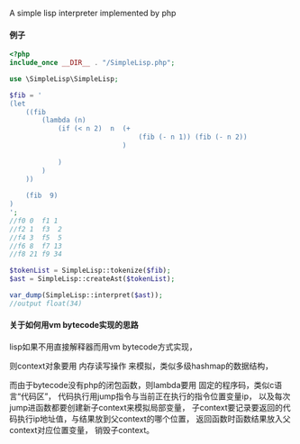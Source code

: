 
A simple lisp interpreter implemented by php

#### 例子

```php
<?php
include_once __DIR__ . "/SimpleLisp.php";

use \SimpleLisp\SimpleLisp;

$fib = '
(let
    ((fib    
        (lambda (n)   
            (if (< n 2)  n  (+
                                (fib (- n 1)) (fib (- n 2))
                            )
            
            )
        ) 
    ))
    
    (fib  9)
)
';
//f0 0  f1 1
//f2 1  f3  2
//f4 3  f5  5
//f6 8  f7 13
//f8 21 f9 34

$tokenList = SimpleLisp::tokenize($fib);
$ast = SimpleLisp::createAst($tokenList);

var_dump(SimpleLisp::interpret($ast));
//output float(34)

```



#### 关于如何用vm bytecode实现的思路

lisp如果不用直接解释器而用vm bytecode方式实现，

则context对象要用 内存读写操作 来模拟，类似多级hashmap的数据结构，

而由于bytecode没有php的闭包函数，则lambda要用 固定的程序码，类似c语言“代码区”，
代码执行用jump指令与当前正在执行的指令位置变量ip，
以及每次jump进函数都要创建新子context来模拟局部变量，
子context要记录要返回的代码执行ip地址值，与结果放到父context的哪个位置，
返回函数时函数结果放入父context对应位置变量，
销毁子context。

